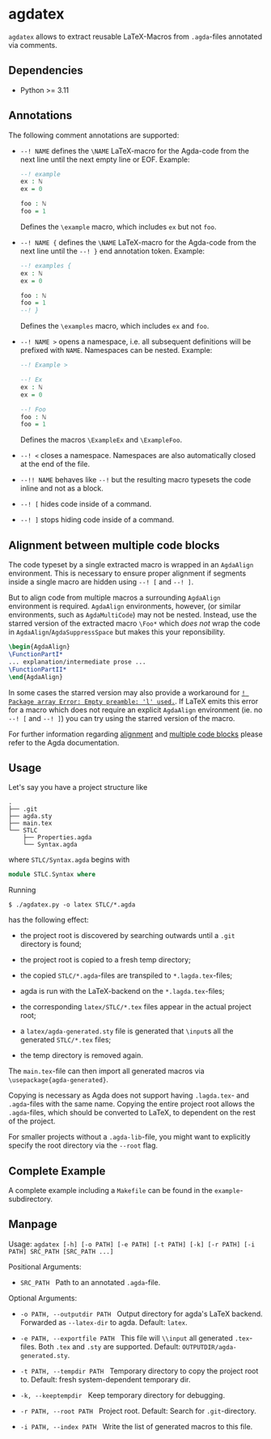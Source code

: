 # agdatex

`agdatex` allows to extract reusable LaTeX-Macros from `.agda`-files
annotated via comments.

## Dependencies

- Python >= 3.11

## Annotations

The following comment annotations are supported:

-   `--! NAME` defines the `\NAME` LaTeX-macro for the Agda-code from the next
    line until the next empty line or EOF.
    Example:
    ```agda
    --! example
    ex : ℕ
    ex = 0

    foo : ℕ
    foo = 1
    ```
    Defines the `\example` macro, which includes `ex` but not `foo`.

-   `--! NAME {` defines the `\NAME` LaTeX-macro for the Agda-code from the next
    line until the `--! }` end annotation token.
    Example:
    ```agda
    --! examples {
    ex : ℕ
    ex = 0

    foo : ℕ
    foo = 1
    --! }
    ```
    Defines the `\examples` macro, which includes `ex` and `foo`.

-   `--! NAME >` opens a namespace, i.e. all subsequent definitions will be
    prefixed with `NAME`. Namespaces can be nested.
    Example:
    ```agda
    --! Example >

    --! Ex
    ex : ℕ
    ex = 0

    --! Foo
    foo : ℕ
    foo = 1
    ```
    Defines the macros `\ExampleEx` and `\ExampleFoo`.

-   `--! <` closes a namespace. Namespaces are also automatically
    closed at the end of the file.

-   `--!! NAME` behaves like `--!` but the resulting macro typesets
    the code inline and not as a block.

-   `--! [` hides code inside of a command.

-   `--! ]` stops hiding code inside of a command.

## Alignment between multiple code blocks

The code typeset by a single extracted macro is wrapped in an `AgdaAlign`
environment. This is necessary to ensure proper alignment if segments inside a
single macro are hidden using `--! [` and `--! ]`.

But to align code from multiple macros a surrounding `AgdaAlign` environment is
required. `AgdaAlign` environments, however, (or similar environments, such as
`AgdaMultiCode`) may not be nested. Instead, use the starred version of the
extracted macro `\Foo*` which _does not_ wrap the code in
`AgdaAlign`/`AgdaSuppressSpace` but makes this your reponsibility.

```latex
\begin{AgdaAlign}
\FunctionPartI*
... explanation/intermediate prose ...
\FunctionPartII*
\end{AgdaAlign}
```

In some cases the starred version may also provide a workaround for [`! Package
array Error: Empty preamble: 'l' used.`][issue 7290]. If LaTeX emits this error
for a macro which does not require an explicit `AgdaAlign` environment (ie. no
`--! [` and `--! ]`) you can try using the starred version of the macro.

For further information regarding [alignment][] and [multiple code blocks][]
please refer to the Agda documentation.

[alignment]: https://agda.readthedocs.io/en/stable/tools/generating-latex.html#alignment
[multiple code blocks]: https://agda.readthedocs.io/en/stable/tools/generating-latex.html#breaking-up-code-blocks
[issue 7290]: https://github.com/agda/agda/issues/7290

## Usage

Let's say you have a project structure like

```
.
├── .git
├── agda.sty
├── main.tex
└── STLC
    ├── Properties.agda
    └── Syntax.agda
```

where `STLC/Syntax.agda` begins with
```agda
module STLC.Syntax where
```

Running
```
$ ./agdatex.py -o latex STLC/*.agda
```
has the following effect:

-   the project root is discovered by searching outwards until a
    `.git` directory is found;

-   the project root is copied to a fresh temp directory;

-   the copied `STLC/*.agda`-files are transpiled to
    `*.lagda.tex`-files;

-   agda is run with the LaTeX-backend on the `*.lagda.tex`-files;

-   the corresponding `latex/STLC/*.tex` files appear in the actual
    project root;

-   a `latex/agda-generated.sty` file is generated that `\input`s all the
    generated `STLC/*.tex` files;

-   the temp directory is removed again.

The `main.tex`-file can then import all generated macros via
`\usepackage{agda-generated}`.

Copying is necessary as Agda does not support having `.lagda.tex`- and
`.agda`-files with the same name. Copying the entire project root
allows the `.agda`-files, which should be converted to LaTeX, to
dependent on the rest of the project.

For smaller projects without a `.agda-lib`-file, you might want to
explicitly specify the root directory via the `--root` flag.

## Complete Example

A complete example including a `Makefile` can be found in the
`example`-subdirectory.

## Manpage

Usage: `agdatex [-h] [-o PATH] [-e PATH] [-t PATH] [-k] [-r PATH] [-i PATH] SRC_PATH [SRC_PATH ...]`

Positional Arguments:

-   `SRC_PATH`&nbsp;&nbsp;
    Path to an annotated `.agda`-file.

Optional Arguments:

-   `-o PATH, --outputdir PATH`&nbsp;&nbsp;
    Output directory for agda's LaTeX backend. Forwarded as
    `--latex-dir` to agda. Default: `latex`.

-   `-e PATH, --exportfile PATH`&nbsp;&nbsp;
    This file will `\\input` all generated `.tex`-files. Both `.tex`
    and `.sty` are supported. Default: `OUTPUTDIR/agda-generated.sty`.

-   `-t PATH, --tempdir PATH`&nbsp;&nbsp;
    Temporary directory to copy the project root to. Default: fresh
    system-dependent temporary dir.

-   `-k, --keeptempdir`&nbsp;&nbsp;
    Keep temporary directory for debugging.

-   `-r PATH, --root PATH`&nbsp;&nbsp;
    Project root. Default: Search for `.git`-directory.

-   `-i PATH, --index PATH`&nbsp;&nbsp;
    Write the list of generated macros to this file.


